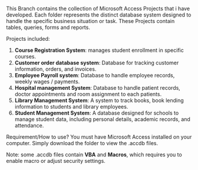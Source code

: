 This Branch contains the collection of Microsoft Access Projects that i have developed. Each folder represents the distinct database system designed to handle the specific business situation or task. These Projects contain tables, queries, forms and reports.

Projects included:
1. **Course Registration System**: manages student enrollment in specific courses.
2. **Customer order database system**: Database for tracking customer information, orders, and invoices.
3. **Employee Payroll system**: Database to handle employee records, weekly wages / payments.
4. **Hospital management System**: Database to handle patient records, doctor appointments and room assignment to each patients.
5. **Library Management System**: A system to track books, book lending information to students and library employees.
6. **Student Management System**: A database designed for schools to manage student data, including personal details, academic records, and attendance.

Requirement/How to use?
You must have Microsoft Access installed on your computer.
Simply download the folder to view the .accdb files.

Note: some .accdb files contain **VBA** and **Macros**, which requires you to enable macro or adjust security settings.
